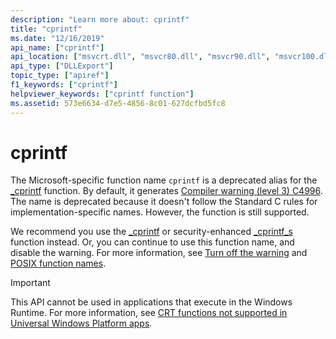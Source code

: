 ```yaml
---
description: "Learn more about: cprintf"
title: "cprintf"
ms.date: "12/16/2019"
api_name: ["cprintf"]
api_location: ["msvcrt.dll", "msvcr80.dll", "msvcr90.dll", "msvcr100.dll", "msvcr100_clr0400.dll", "msvcr110.dll", "msvcr110_clr0400.dll", "msvcr120.dll", "msvcr120_clr0400.dll", "ucrtbase.dll"]
api_type: ["DLLExport"]
topic_type: ["apiref"]
f1_keywords: ["cprintf"]
helpviewer_keywords: ["cprintf function"]
ms.assetid: 573e6634-d7e5-4856-8c01-627dcfbd5fc8
---
```

# cprintf

The Microsoft-specific function name `cprintf` is a deprecated alias for the [_cprintf](cprintf-cprintf-l-cwprintf-cwprintf-l.md) function. By default, it generates [Compiler warning (level 3) C4996](../../error-messages/compiler-warnings/compiler-warning-level-3-c4996.md). The name is deprecated because it doesn't follow the Standard C rules for implementation-specific names. However, the function is still supported.

We recommend you use the [_cprintf](cprintf-cprintf-l-cwprintf-cwprintf-l.md) or security-enhanced [_cprintf_s](cprintf-s-cprintf-s-l-cwprintf-s-cwprintf-s-l.md) function instead. Or, you can continue to use this function name, and disable the warning. For more information, see [Turn off the warning](../../error-messages/compiler-warnings/compiler-warning-level-3-c4996.md#turn-off-the-warning) and [POSIX function names](../../error-messages/compiler-warnings/compiler-warning-level-3-c4996.md#posix-function-names).

> [!IMPORTANT]
> This API cannot be used in applications that execute in the Windows Runtime. For more information, see [CRT functions not supported in Universal Windows Platform apps](../../cppcx/crt-functions-not-supported-in-universal-windows-platform-apps.md).
